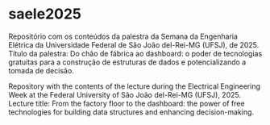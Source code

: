 # saele2025
Repositório com os conteúdos da palestra da Semana da Engenharia Elétrica da Universidade Federal de São João del-Rei-MG (UFSJ), de 2025.
Título da palestra: Do chão de fábrica ao dashboard: o poder de tecnologias gratuitas para a construção de estruturas de dados e potencializando a tomada de decisão.

Repository with the contents of the lecture during the Electrical Engineering Week at the Federal University of São João del-Rei-MG (UFSJ), 2025.
Lecture title: From the factory floor to the dashboard: the power of free technologies for building data structures and enhancing decision-making.
